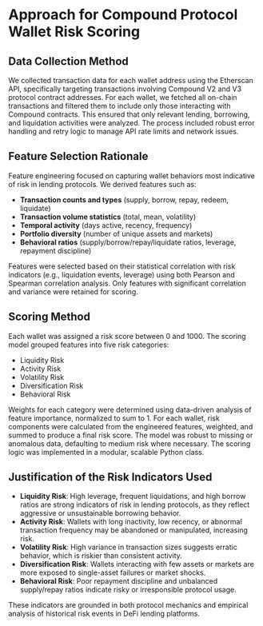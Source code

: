# Approach for Compound Protocol Wallet Risk Scoring

## Data Collection Method
We collected transaction data for each wallet address using the Etherscan API, specifically targeting transactions involving Compound V2 and V3 protocol contract addresses. For each wallet, we fetched all on-chain transactions and filtered them to include only those interacting with Compound contracts. This ensured that only relevant lending, borrowing, and liquidation activities were analyzed. The process included robust error handling and retry logic to manage API rate limits and network issues.

## Feature Selection Rationale
Feature engineering focused on capturing wallet behaviors most indicative of risk in lending protocols. We derived features such as:
- **Transaction counts and types** (supply, borrow, repay, redeem, liquidate)
- **Transaction volume statistics** (total, mean, volatility)
- **Temporal activity** (days active, recency, frequency)
- **Portfolio diversity** (number of unique assets and markets)
- **Behavioral ratios** (supply/borrow/repay/liquidate ratios, leverage, repayment discipline)

Features were selected based on their statistical correlation with risk indicators (e.g., liquidation events, leverage) using both Pearson and Spearman correlation analysis. Only features with significant correlation and variance were retained for scoring.

## Scoring Method
Each wallet was assigned a risk score between 0 and 1000. The scoring model grouped features into five risk categories:
- Liquidity Risk
- Activity Risk
- Volatility Risk
- Diversification Risk
- Behavioral Risk

Weights for each category were determined using data-driven analysis of feature importance, normalized to sum to 1. For each wallet, risk components were calculated from the engineered features, weighted, and summed to produce a final risk score. The model was robust to missing or anomalous data, defaulting to medium risk where necessary. The scoring logic was implemented in a modular, scalable Python class.

## Justification of the Risk Indicators Used
- **Liquidity Risk**: High leverage, frequent liquidations, and high borrow ratios are strong indicators of risk in lending protocols, as they reflect aggressive or unsustainable borrowing behavior.
- **Activity Risk**: Wallets with long inactivity, low recency, or abnormal transaction frequency may be abandoned or manipulated, increasing risk.
- **Volatility Risk**: High variance in transaction sizes suggests erratic behavior, which is riskier than consistent activity.
- **Diversification Risk**: Wallets interacting with few assets or markets are more exposed to single-asset failures or market shocks.
- **Behavioral Risk**: Poor repayment discipline and unbalanced supply/repay ratios indicate risky or irresponsible protocol usage.

These indicators are grounded in both protocol mechanics and empirical analysis of historical risk events in DeFi lending platforms.
